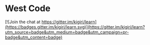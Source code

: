 # West Code

[![Join the chat at https://gitter.im/kigiri/learn](https://badges.gitter.im/kigiri/learn.svg)](https://gitter.im/kigiri/learn?utm_source=badge&utm_medium=badge&utm_campaign=pr-badge&utm_content=badge)

